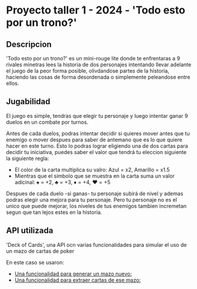 # Proyecto taller 1 - 2024 - 'Todo esto por un trono?'

## Descripcion
'Todo esto por un trono?' es un mini-rouge lite donde te enfrentaras a 9 rivales minetras lees la historia
de dos personajes intentando llevar adelante el juego de la peor forma posible, olivdandose partes de la historia,
haciendo las cosas de forma desordenada o simplemente peleandose entre ellos.

## Jugabilidad
El juego es simple, tendras que elegir tu personaje y luego intentar ganar 9 duelos en un combate por turnos.

Antes de cada duelos, podras intentar decidir si quieres mover antes que tu enemigo o mover despues para 
saber de antemano que es lo que quiere hacer en este turno. Esto lo podras lograr eligiendo una de dos
cartas para decidir tu iniciativa, puedes saber el valor que tendrá tu eleccion siguiente la siguiente regla:
- El color de la carta multiplica su valro: Azul = x2, Amarillo = x1.5
- Mientras que el simbolo que se muestra en la carta suma un valor adicinal: ♠ = +2, ♣ = +3, ♦ = +4, ♥ = +5

Despues de cada duelo -si ganas- tu personaje subirá de nivel y ademas podras elegir una mejora para tu personaje.
Pero tu personaje no es el unico que puede mejorar, los niveles de tus enemigos tambien incremetan segun que tan lejos
estes en la historia.

## API utilizada

'Deck of Cards', una API ocn varias funcionalidades para simular el uso de un mazo de cartas de poker

En este caso se usaron:
- [Una funcionalidad para generar un mazo nuevo:](http://deckofcardsapi.com/api/deck/new/shuffle/?deck_count=1)
- [Una funcionalidad para extraer cartas de ese mazo:](https://deckofcardsapi.com/api/deck/<IdMazo>/draw/?count=2)